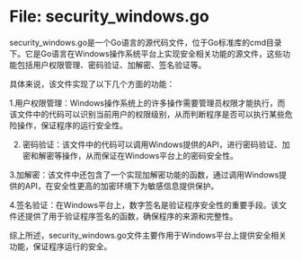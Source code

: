 # File: security_windows.go

security_windows.go是一个Go语言的源代码文件，位于Go标准库的cmd目录下。它是Go语言在Windows操作系统平台上实现安全相关功能的源文件，这些功能包括用户权限管理、密码验证、加解密、签名验证等。

具体来说，该文件实现了以下几个方面的功能：

1.用户权限管理：Windows操作系统上的许多操作需要管理员权限才能执行，而该文件中的代码可以识别当前用户的权限级别，从而判断程序是否可以执行某些危险操作，保证程序的运行安全性。

2. 密码验证：该文件中的代码可以调用Windows提供的API，进行密码验证、加密和解密等操作，从而保证在Windows平台上的密码安全性。

3.加解密：该文件中还包含了一个实现加解密功能的函数，通过调用Windows提供的API，在安全性更高的加密环境下为敏感信息提供保护。

4.签名验证：在Windows平台上，数字签名是验证程序安全性的重要手段。该文件还提供了用于验证程序签名的函数，确保程序的来源和完整性。

综上所述，security_windows.go文件主要作用于Windows平台上提供安全相关功能，保证程序运行的安全。

